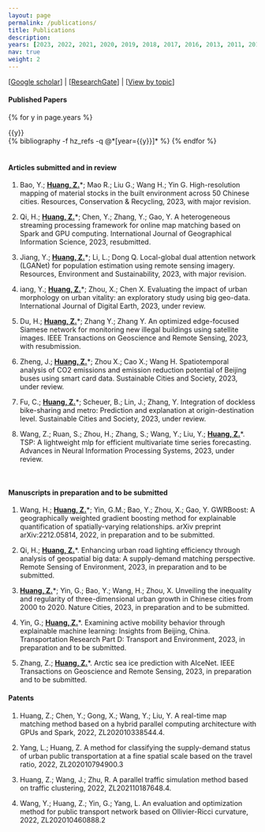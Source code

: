 ```yaml
---
layout: page
permalink: /publications/
title: Publications
description: 
years: [2023, 2022, 2021, 2020, 2019, 2018, 2017, 2016, 2013, 2011, 2010, 2009, 2008]
nav: true
weight: 2
---
```


[[Google scholar](https://scholar.google.com/citations?user=BUFSF_8AAAAJ&hl=en)] | [[ResearchGate](https://www.researchgate.net/profile/Zhou-Huang-3)] | [[View by topic](https://pku-geocomp.com/research/)]

#### **Published Papers**

<div class="publications">

{% for y in page.years %}
  <div>{{y}}</div>
  {% bibliography -f hz_refs -q @*[year={{y}}]* %}
{% endfor %}

</div>

<br>

#### **Articles submitted and in review**
1. Bao, Y.; <u><b>Huang, Z.</b></u>*; Mao R.; Liu G.; Wang H.; Yin G. High-resolution mapping of material stocks in the built environment across 50 Chinese cities. Resources, Conservation & Recycling, 2023, with major revision.

2. Qi, H.; <u><b>Huang, Z.</b></u>*; Chen, Y.; Zhang, Y.; Gao, Y. A heterogeneous streaming processing framework for online map matching based on Spark and GPU computing. International Journal of Geographical Information Science, 2023, resubmitted.

3. Jiang, Y.; <u><b>Huang, Z.</b></u>*; Li, L.; Dong Q. Local-global dual attention network (LGANet) for population estimation using remote sensing imagery. Resources, Environment and Sustainability, 2023, with major revision.

4. iang, Y.; <u><b>Huang, Z.</b></u>*; Zhou, X.; Chen X. Evaluating the impact of urban morphology on urban vitality: an exploratory study using big geo-data. International Journal of Digital Earth, 2023, under review.

5. Du, H.; <u><b>Huang, Z.</b></u>*; Zhang Y.; Zhang Y. An optimized edge-focused Siamese network for monitoring new illegal buildings using satellite images. IEEE Transactions on Geoscience and Remote Sensing, 2023, with resubmission.

6. Zheng, J.; <u><b>Huang, Z.</b></u>*; Zhou X.; Cao X.; Wang H. Spatiotemporal analysis of CO2 emissions and emission reduction potential of Beijing buses using smart card data. Sustainable Cities and Society, 2023, under review.

7. Fu, C.; <u><b>Huang, Z.</b></u>*; Scheuer, B.; Lin, J.; Zhang, Y. Integration of dockless bike-sharing and metro: Prediction and explanation at origin-destination level. Sustainable Cities and Society, 2023, under review.

8. Wang, Z.; Ruan, S.; Zhou, H.; Zhang, S.; Wang, Y.; Liu, Y.; <u><b>Huang, Z.</b></u>*. TSP: A lightweight mlp for efficient multivariate time series forecasting. Advances in Neural Information Processing Systems, 2023, under review.

<br>

#### **Manuscripts in preparation and to be submitted**
1. Wang, H.; <u><b>Huang, Z.</b></u>*; Yin, G.M.; Bao, Y.; Zhou, X.; Gao, Y. GWRBoost: A geographically weighted gradient boosting method for explainable quantification of spatially-varying relationships. arXiv preprint arXiv:2212.05814, 2022, in preparation and to be submitted.

2. Qi, H.; <u><b>Huang, Z.</b></u>*. Enhancing urban road lighting efficiency through analysis of geospatial big data: A supply-demand matching perspective. Remote Sensing of Environment, 2023, in preparation and to be submitted.

3. <u><b>Huang, Z.</b></u>*; Yin, G.; Bao, Y.; Wang, H.; Zhou, X. Unveiling the inequality and regularity of three-dimensional urban growth in Chinese cities from 2000 to 2020. Nature Cities, 2023, in preparation and to be submitted.

4. Yin, G.; <u><b>Huang, Z.</b></u>*. Examining active mobility behavior through explainable machine learning: Insights from Beijing, China. Transportation Research Part D: Transport and Environment, 2023, in preparation and to be submitted.

5. Zhang, Z.; <u><b>Huang, Z.</b></u>*. Arctic sea ice prediction with AIceNet. IEEE Transactions on Geoscience and Remote Sensing, 2023, in preparation and to be submitted.


#### **Patents**

1. Huang, Z.; Chen, Y.; Gong, X.; Wang, Y.; Liu, Y. A real-time map matching method based on a hybrid parallel computing architecture with GPUs and Spark, 2022, ZL202010338544.4.

2. Yang, L.; Huang, Z. A method for classifying the supply-demand status of urban public transportation at a fine spatial scale based on the travel ratio, 2022, ZL202010794900.3

3. Huang, Z.; Wang, J.; Zhu, R. A parallel traffic simulation method based on traffic clustering, 2022, ZL202110187648.4.

4. Wang, Y.; Huang, Z.; Yin, G.; Yang, L. An evaluation and optimization method for public transport network based on Ollivier-Ricci curvature, 2022, ZL202010460888.2
